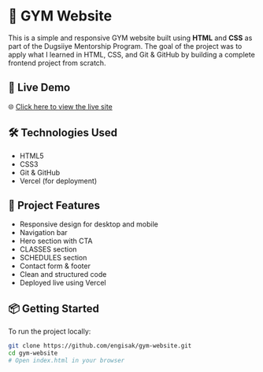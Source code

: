 # 💪 GYM Website

This is a simple and responsive GYM website built using **HTML** and **CSS** as part of the Dugsiiye Mentorship Program. The goal of the project was to apply what I learned in HTML, CSS, and Git & GitHub by building a complete frontend project from scratch.

## 🚀 Live Demo

🌐 [Click here to view the live site](https://gym-website-engisak.vercel.app/)


## 🛠️ Technologies Used

- HTML5  
- CSS3  
- Git & GitHub  
- Vercel (for deployment)

## 📁 Project Features

- Responsive design for desktop and mobile  
- Navigation bar  
- Hero section with CTA  
- CLASSES section  
- SCHEDULES section
- Contact form & footer  
- Clean and structured code  
- Deployed live using Vercel

## 📦 Getting Started

To run the project locally:

```bash
git clone https://github.com/engisak/gym-website.git
cd gym-website
# Open index.html in your browser
